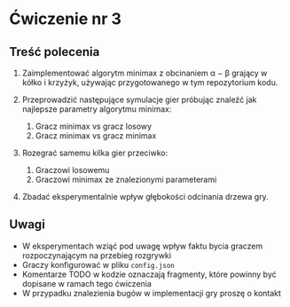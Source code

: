 # Ćwiczenie nr 3

## Treść polecenia

1. Zaimplementować algorytm minimax z obcinaniem α − β grający w kółko i krzyżyk, używając przygotowanego
w tym repozytorium kodu.

2. Przeprowadzić następujące symulacje gier próbując znaleźć jak najlepsze parametry algorytmu minimax:
   1. Gracz minimax vs gracz losowy
   2. Gracz minimax vs gracz minimax

3. Rozegrać samemu kilka gier przeciwko:
   1. Graczowi losowemu
   2. Graczowi minimax ze znalezionymi parameterami

4. Zbadać eksperymentalnie wpływ głębokości odcinania drzewa gry.


## Uwagi
 - W eksperymentach wziąć pod uwagę wpływ faktu bycia graczem rozpoczynającym na przebieg rozgrywki
 - Graczy konfigurować w pliku `config.json`
 - Komentarze TODO w kodzie oznaczają fragmenty, które powinny być dopisane w ramach tego ćwiczenia
 - W przypadku znalezienia bugów w implementacji gry proszę o kontakt
